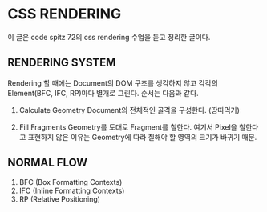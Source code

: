 # CSS RENDERING

이 글은 code spitz 72의 css rendering 수업을 듣고 정리한 글이다.

## RENDERING SYSTEM

Rendering 할 때에는 Document의 DOM 구조를 생각하지 않고 각각의 Element(BFC, IFC, RP)마다 별개로 그린다.
순서는 다음과 같다.

1. Calculate Geometry
Document의 전체적인 골격을 구성한다. (땅따먹기)

2. Fill Fragments
Geometry를 토대로 Fragment를 칠한다. 여기서 Pixel을 칠한다고 표현하지 않은 이유는 Geometry에 따라 칠해야 할 영역의 
크기가 바뀌기 때문.

## NORMAL FLOW

1. BFC (Box Formatting Contexts)
2. IFC (Inline Formatting Contexts)
3. RP (Relative Positioning)